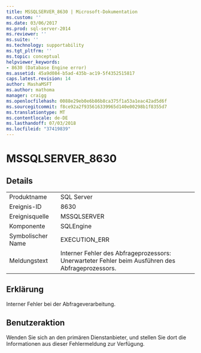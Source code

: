 ```yaml
---
title: MSSQLSERVER_8630 | Microsoft-Dokumentation
ms.custom: ''
ms.date: 03/06/2017
ms.prod: sql-server-2014
ms.reviewer: ''
ms.suite: ''
ms.technology: supportability
ms.tgt_pltfrm: ''
ms.topic: conceptual
helpviewer_keywords:
- 8630 (Database Engine error)
ms.assetid: 45a9d084-b5ad-435b-ac19-5f4352515817
caps.latest.revision: 14
author: MashaMSFT
ms.author: mathoma
manager: craigg
ms.openlocfilehash: 0088e29eb0e6b86b8ca375f1a53a1eac42ad5d6f
ms.sourcegitcommit: f8ce92a2f935616339965d140e00298b1f8355d7
ms.translationtype: MT
ms.contentlocale: de-DE
ms.lasthandoff: 07/03/2018
ms.locfileid: "37419839"
---
```

# <a name="mssqlserver8630"></a>MSSQLSERVER_8630
    
## <a name="details"></a>Details  
  
|||  
|-|-|  
|Produktname|SQL Server|  
|Ereignis-ID|8630|  
|Ereignisquelle|MSSQLSERVER|  
|Komponente|SQLEngine|  
|Symbolischer Name|EXECUTION_ERR|  
|Meldungstext|Interner Fehler des Abfrageprozessors: Unerwarteter Fehler beim Ausführen des Abfrageprozessors.|  
  
## <a name="explanation"></a>Erklärung  
 Interner Fehler bei der Abfrageverarbeitung.  
  
## <a name="user-action"></a>Benutzeraktion  
 Wenden Sie sich an den primären Dienstanbieter, und stellen Sie dort die Informationen aus dieser Fehlermeldung zur Verfügung.  
  
  
